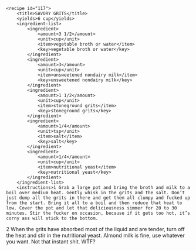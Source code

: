 <?xml version="1.0" encoding="UTF-8"?>
<!DOCTYPE gourmetDoc>
<gourmetDoc>

	<recipe id="117">
		<title>SAVORY GRITS</title>
		<yields>6 cup</yields>
		<ingredient-list>
			<ingredient>
				<amount>3 1/2</amount>
				<unit>cup</unit>
				<item>vegetable broth or water</item>
				<key>vegetable broth or water</key>
			</ingredient>
			<ingredient>
				<amount>3</amount>
				<unit>cup</unit>
				<item>unsweetened nondairy milk</item>
				<key>unsweetened nondairy milk</key>
			</ingredient>
			<ingredient>
				<amount>1 1/2</amount>
				<unit>cup</unit>
				<item>stoneground grits</item>
				<key>stoneground grits</key>
			</ingredient>
			<ingredient>
				<amount>1/4</amount>
				<unit>tsp</unit>
				<item>salt</item>
				<key>salt</key>
			</ingredient>
			<ingredient>
				<amount>1/4</amount>
				<unit>cup</unit>
				<item>nutritional yeast</item>
				<key>nutritional yeast</key>
			</ingredient>
		</ingredient-list>
		<instructions>1 Grab a large pot and bring the broth and milk to a boil over medium heat. Gently whisk in the grits and the salt. Don’t just dump all the grits in there and get them all clumpy and fucked up from the start. Bring it all to a boil and then reduce that heat to low. Cover the pot and let that deliciousness simmer for 20 to 30 minutes. Stir the fucker on occasion, because if it gets too hot, it’s corny ass will stick to the bottom.
2 When the grits have absorbed most of the liquid and are tender, turn off the heat and stir in the nutritional yeast.</instructions>
		<modifications>Almond milk is fine, use whatever you want.
 Not that instant shit.
 WTF?</modifications>
	</recipe>

</gourmetDoc>